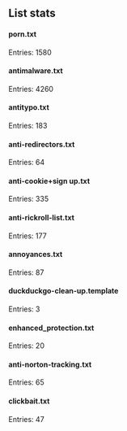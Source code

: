 ## List stats
#### porn.txt
Entries: 1580 <br> 
#### antimalware.txt
Entries: 4260 <br> 
#### antitypo.txt
Entries: 183 <br> 
#### anti-redirectors.txt
Entries: 64 <br> 
#### anti-cookie+sign up.txt
Entries: 335 <br> 
#### anti-rickroll-list.txt
Entries: 177 <br> 
#### annoyances.txt
Entries: 87 <br> 
#### duckduckgo-clean-up.template
Entries: 3 <br> 
#### enhanced_protection.txt
Entries: 20 <br> 
#### anti-norton-tracking.txt
Entries: 65 <br> 
#### clickbait.txt
Entries: 47 <br> 
